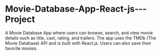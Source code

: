 # Movie-Database-App-React-js---Project
A Movie Database App where users can browse, search, and view movie details such as title, cast, rating, and trailers. The app uses the TMDb (The Movie Database) API and is built with React.js. Users can also save their favorite movies.
